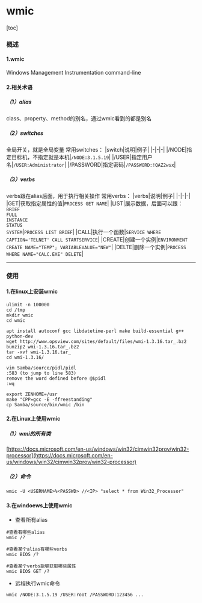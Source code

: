 # wmic

[toc]

### 概述

#### 1.wmic
Windows Management Instrumentation command-line

#### 2.相关术语

##### （1）alias
class、property、method的别名，通过wmic看到的都是别名

##### （2）switches
全局开关，就是全局变量
常用switches：
|switch|说明|例子|
|-|-|-|
|/NODE|指定目标机，不指定就是本机|`/NODE:3.1.5.19`|
|/USER|指定用户名|`/USER:Administrator`|
|/PASSWORD|指定密码|`/PASSWORD:!QAZ2wsx`|

##### （3）verbs
verbs跟在alias后面，用于执行相关操作
常用verbs：
|verbs|说明|例子|
|-|-|-|
|GET|获取指定属性的值|`PROCESS GET NAME`|
|LIST|展示数据，后面可以跟：</br>`BRIEF`</br>`FULL`</br>`INSTANCE`</br>`STATUS`</br>`SYSTEM`|`PROCESS LIST BRIEF`|
|CALL|执行一个函数|`SERVICE WHERE CAPTION='TELNET' CALL STARTSERVICE`|
|CREATE|创建一个实例|`ENVIRONMENT CREATE NAME="TEMP"; VARIABLEVALUE="NEW"`|
|DELTE|删除一个实例|`PROCESS WHERE NAME="CALC.EXE" DELETE`|

***

### 使用

#### 1.在linux上安装wmic
```shell
ulimit -n 100000
cd /tmp
mkdir wmic
cd wmic

apt install autoconf gcc libdatetime-perl make build-essential g++ python-dev
wget http://www.opsview.com/sites/default/files/wmi-1.3.16.tar_.bz2
bunzip2 wmi-1.3.16.tar_.bz2
tar -xvf wmi-1.3.16.tar_
cd wmi-1.3.16/

vim Samba/source/pidl/pidl
:583 (to jump to line 583)
remove the word defined before @$pidl
:wq

export ZENHOME=/usr
make "CPP=gcc -E -ffreestanding"
cp Samba/source/bin/wmic /bin
```

#### 2.在Linux上使用wmic

##### （1）wmi的所有类
[https://docs.microsoft.com/en-us/windows/win32/cimwin32prov/win32-processor](https://docs.microsoft.com/en-us/windows/win32/cimwin32prov/win32-processor)

##### （2）命令
```shell
wmic -U <USERNAME>%<PASSWD> //<IP> "select * from Win32_Processor"
```

#### 3.在windoews上使用wmic

* 查看所有alias
```shell
#查看有哪些alias
wmic /?

#查看某个alias有哪些verbs
wmic BIOS /?

#查看某个verbs能够获取哪些属性
wmic BIOS GET /?
```

* 远程执行wmic命令
```shell
wmic /NODE:3.1.5.19 /USER:root /PASSWORD:123456 ...
```

